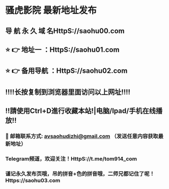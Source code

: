 # 骚虎影院 最新地址发布 
## 导 航 永 久 域 名HttpS://saohu00.com
## ⭐️ 👉 地址一 ：HttpS://saohu01.com
## ⭐️ 👉 备用导航 ：HttpS://saohu02.com
## ‼️‼️长按复制到浏览器里面访问以上网址‼️‼️
## ‼️請使用Ctrl+D進行收藏本站!|电脑/Ipad/手机在线播放‼️
### 📧 邮箱联系方式: avsaohudizhi@gmail.com （发送任意内容获取最新地址）
### Telegram频道，欢迎关注！HttpS://t.me/tom914_com
### 谨记永久发布页哦，吊的拼音+色的拼音哦，二师兄都记住了呢！Https://saohu03.com
